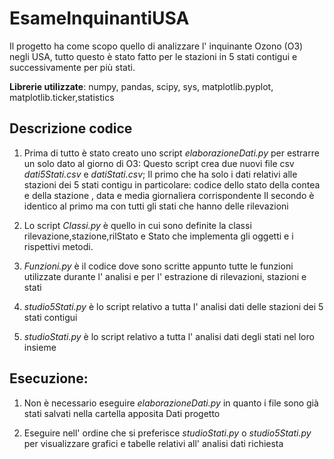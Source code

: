 # EsameInquinantiUSA


Il progetto ha come scopo quello di analizzare l' inquinante Ozono (O3) negli USA, tutto questo è stato fatto per le stazioni in 5 stati contigui e successivamente per più stati. 

**Librerie utilizzate**: numpy, pandas, scipy, sys, matplotlib.pyplot, matplotlib.ticker,statistics

## Descrizione codice

1) Prima di tutto è stato creato uno script *elaborazioneDati.py* per estrarre un solo dato al giorno di O3:
Questo script crea due nuovi file csv  *dati5Stati.csv* e *datiStati.csv*; Il primo che ha solo i dati relativi alle stazioni dei 5 stati contigu in particolare: codice dello stato della contea e della stazione , data e media giornaliera corrispondente
Il secondo è identico al primo ma con tutti gli stati che hanno delle rilevazioni

2) Lo script *Classi.py* è quello in cui sono definite la classi rilevazione,stazione,rilStato e Stato che implementa gli oggetti e i rispettivi metodi.

3) *Funzioni.py* è  il codice dove sono scritte appunto tutte le funzioni utilizzate durante l' analisi e per l' estrazione di rilevazioni, stazioni e stati 

4) *studio5Stati.py* è lo script relativo a tutta l' analisi dati delle stazioni dei 5 stati contigui

5) *studioStati.py* è lo script relativo a tutta l' analisi dati degli stati nel loro insieme

## Esecuzione:

1) Non è necessario eseguire *elaborazioneDati.py* in quanto i file sono già stati salvati nella cartella apposita Dati progetto

2) Eseguire nell' ordine che si preferisce *studioStati.py* o *studio5Stati.py* per visualizzare grafici e tabelle relativi all' analisi dati richiesta
